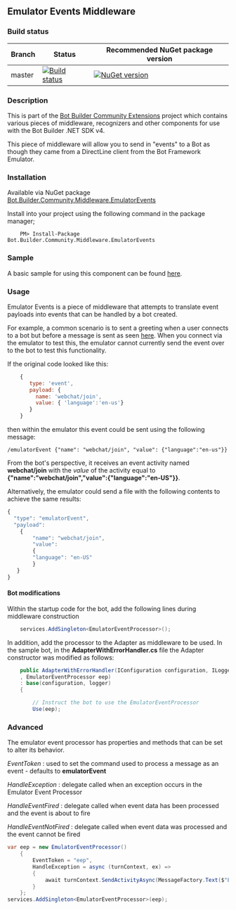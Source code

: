 ## Emulator Events Middleware

### Build status
| Branch | Status | Recommended NuGet package version |
| ------ | ------ | ------ |
| master | [![Build status](https://ci.appveyor.com/api/projects/status/b9123gl3kih8x9cb?svg=true)](https://ci.appveyor.com/project/garypretty/botbuilder-community) | [![NuGet version](https://img.shields.io/badge/NuGet-1.0.39-blue.svg)](https://www.nuget.org/packages/Bot.Builder.Community.Middleware.EmulatorEvents/) |

### Description
This is part of the [Bot Builder Community Extensions](https://github.com/garypretty/botbuilder-community) project which contains various pieces of middleware, recognizers and other components for use with the Bot Builder .NET SDK v4.

This piece of middleware will allow you to send in "events" to a Bot as though they came from a DirectLine client from the Bot Framework Emulator. 

### Installation

Available via NuGet package [Bot.Builder.Community.Middleware.EmulatorEvents](https://www.nuget.org/packages/Bot.Builder.Community.Middleware.EmulatorEvents/)

Install into your project using the following command in the package manager;
```
    PM> Install-Package Bot.Builder.Community.Middleware.EmulatorEvents
```

### Sample

A basic sample for using this component can be found [here](https://github.com/BotBuilderCommunity/botbuilder-community-dotnet/tree/master/samples/EmulatorEvents).

### Usage

Emulator Events is a piece of middleware that attempts to translate event payloads into events that can be handled by a bot created.

For example, a common scenario is to sent a greeting when a user connects to a bot but before a message is sent as seen [here](https://github.com/microsoft/BotFramework-WebChat/tree/master/samples/15.d.backchannel-send-welcome-event).  When you connect via the emulator to test this, the emulator cannot currently send the event over to the bot to test this functionality.

If the original code looked like this:

```js
    {
       type: 'event',
       payload: {
         name: 'webchat/join',
         value: { 'language':'en-us'}
       }
    }
```
then within the emulator this event could be sent using the following message:

```
/emulatorEvent {"name": "webchat/join", "value": {"language":"en-us"}}
```

From the bot's perspective, it receives an event activity named **webchat/join** with the *value* of the activity equal to 
**{"name":"webchat/join","value":{"language":"en-US"}}**.

Alternatively, the emulator could send a file with the following contents to achieve the same results:

```js
{
  "type": "emulatorEvent",
  "payload": 
	{
		"name": "webchat/join",
        "value": 
        {
        "language": "en-US"
        }
   }
}
```

#### Bot modifications

Within the startup code for the bot, add the following lines during middleware construction

```cs
    services.AddSingleton<EmulatorEventProcessor>();
```
In addition, add the processor to the Adapter as middleware to be used.  In the sample bot, in the **AdapterWithErrorHandler.cs** file the Adapter constructor was modified as follows:

```cs
    public AdapterWithErrorHandler(IConfiguration configuration, ILogger<BotFrameworkHttpAdapter> logger
    , EmulatorEventProcessor eep)
    : base(configuration, logger)
    {

        // Instruct the bot to use the EmulatorEventProcessor
        Use(eep);
```

### Advanced
The emulator event processor has properties and methods that can be set to alter its behavior.

*EventToken*
:   used to set the command used to process a message as an event - defaults to **emulatorEvent**

*HandleException*
: delegate called when an exception occurs in the Emulator Event Processor

*HandleEventFired*
: delegate called when event data has been processed and the event is about to fire

*HandleEventNotFired*
: delegate called when event data was processed and the event cannot be fired

```cs
var eep = new EmulatorEventProcessor()
    {
        EventToken = "eep",
        HandleException = async (turnContext, ex) => 
        {
            await turnContext.SendActivityAsync(MessageFactory.Text($"EventProcessor caught: {ex.Message}"));
        }
    };
services.AddSingleton<EmulatorEventProcessor>(eep);
```

